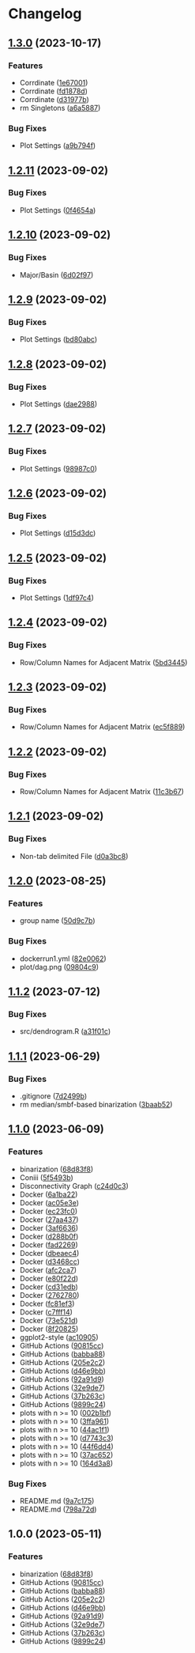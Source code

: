 # Changelog

## [1.3.0](https://github.com/chiba-ai-med/Landscaper/compare/v1.2.11...v1.3.0) (2023-10-17)


### Features

* Corrdinate ([1e67001](https://github.com/chiba-ai-med/Landscaper/commit/1e6700168593f6fca68bf63fdda2669be3810dd5))
* Corrdinate ([fd1878d](https://github.com/chiba-ai-med/Landscaper/commit/fd1878dd304be51278bf6865d0e3c0dac7a58783))
* Corrdinate ([d31977b](https://github.com/chiba-ai-med/Landscaper/commit/d31977b5737570f02c87bb1f02ffb9b0f13d5885))
* rm Singletons ([a6a5887](https://github.com/chiba-ai-med/Landscaper/commit/a6a58873073caecad383a73ce6828e5d25a5a46e))


### Bug Fixes

* Plot Settings ([a9b794f](https://github.com/chiba-ai-med/Landscaper/commit/a9b794f4a6cfe1ac13cacfe411e5f821c5267cea))

## [1.2.11](https://github.com/chiba-ai-med/Landscaper/compare/v1.2.10...v1.2.11) (2023-09-02)


### Bug Fixes

* Plot Settings ([0f4654a](https://github.com/chiba-ai-med/Landscaper/commit/0f4654a85801ce2340c825821ab2313f3520e88d))

## [1.2.10](https://github.com/chiba-ai-med/Landscaper/compare/v1.2.9...v1.2.10) (2023-09-02)


### Bug Fixes

* Major/Basin ([6d02f97](https://github.com/chiba-ai-med/Landscaper/commit/6d02f97bb22296f1ab351b19b7b1d1d4b98bd02a))

## [1.2.9](https://github.com/chiba-ai-med/Landscaper/compare/v1.2.8...v1.2.9) (2023-09-02)


### Bug Fixes

* Plot Settings ([bd80abc](https://github.com/chiba-ai-med/Landscaper/commit/bd80abca5fd99a9ac0af0dc2825d26d51db8c40a))

## [1.2.8](https://github.com/chiba-ai-med/Landscaper/compare/v1.2.7...v1.2.8) (2023-09-02)


### Bug Fixes

* Plot Settings ([dae2988](https://github.com/chiba-ai-med/Landscaper/commit/dae2988b790a7c03a7d2a578d1c8cfaa034e9f86))

## [1.2.7](https://github.com/chiba-ai-med/Landscaper/compare/v1.2.6...v1.2.7) (2023-09-02)


### Bug Fixes

* Plot Settings ([98987c0](https://github.com/chiba-ai-med/Landscaper/commit/98987c0c1f5328ffccb349e9ade6e123184d12d3))

## [1.2.6](https://github.com/chiba-ai-med/Landscaper/compare/v1.2.5...v1.2.6) (2023-09-02)


### Bug Fixes

* Plot Settings ([d15d3dc](https://github.com/chiba-ai-med/Landscaper/commit/d15d3dc00444e6d224e18fc9883faf3a0a5c90c9))

## [1.2.5](https://github.com/chiba-ai-med/Landscaper/compare/v1.2.4...v1.2.5) (2023-09-02)


### Bug Fixes

* Plot Settings ([1df97c4](https://github.com/chiba-ai-med/Landscaper/commit/1df97c4eeb4252e0f23c3c2018e569baabaac2aa))

## [1.2.4](https://github.com/chiba-ai-med/Landscaper/compare/v1.2.3...v1.2.4) (2023-09-02)


### Bug Fixes

* Row/Column Names for Adjacent Matrix ([5bd3445](https://github.com/chiba-ai-med/Landscaper/commit/5bd3445a1629cbe61f0168e23cdbd3bf897fdfea))

## [1.2.3](https://github.com/chiba-ai-med/Landscaper/compare/v1.2.2...v1.2.3) (2023-09-02)


### Bug Fixes

* Row/Column Names for Adjacent Matrix ([ec5f889](https://github.com/chiba-ai-med/Landscaper/commit/ec5f88980fa4c5fe619171f34e7c2e94a1cecca9))

## [1.2.2](https://github.com/chiba-ai-med/Landscaper/compare/v1.2.1...v1.2.2) (2023-09-02)


### Bug Fixes

* Row/Column Names for Adjacent Matrix ([11c3b67](https://github.com/chiba-ai-med/Landscaper/commit/11c3b677f9645c429d2511fdbbd9d99fc12b7ff8))

## [1.2.1](https://github.com/chiba-ai-med/Landscaper/compare/v1.2.0...v1.2.1) (2023-09-02)


### Bug Fixes

* Non-tab delimited File ([d0a3bc8](https://github.com/chiba-ai-med/Landscaper/commit/d0a3bc8108bf4c9e470c554479daf4062aa84685))

## [1.2.0](https://github.com/chiba-ai-med/Landscaper/compare/v1.1.2...v1.2.0) (2023-08-25)


### Features

* group name ([50d9c7b](https://github.com/chiba-ai-med/Landscaper/commit/50d9c7bcbe4db04080977899636f5f777672e25a))


### Bug Fixes

* dockerrun1.yml ([82e0062](https://github.com/chiba-ai-med/Landscaper/commit/82e006206a1b3d506a6a248c75683138765fa5ef))
* plot/dag.png ([09804c9](https://github.com/chiba-ai-med/Landscaper/commit/09804c97e7867351f95bd26c90821a37e16be26c))

## [1.1.2](https://github.com/chiba-ai-med/Landscaper/compare/v1.1.1...v1.1.2) (2023-07-12)


### Bug Fixes

* src/dendrogram.R ([a31f01c](https://github.com/chiba-ai-med/Landscaper/commit/a31f01c753f3bc94c7d5350aaefb2e562f9f60ca))

## [1.1.1](https://github.com/chiba-ai-med/Landscaper/compare/v1.1.0...v1.1.1) (2023-06-29)


### Bug Fixes

* .gitignore ([7d2499b](https://github.com/chiba-ai-med/Landscaper/commit/7d2499b2b793e41e7d6a76aeba8e6659ae115491))
* rm median/smbf-based binarization ([3baab52](https://github.com/chiba-ai-med/Landscaper/commit/3baab5214ec4315334370d3811205f0e2bde72f9))

## [1.1.0](https://github.com/chiba-ai-med/Landscaper/compare/v1.0.0...v1.1.0) (2023-06-09)


### Features

* binarization ([68d83f8](https://github.com/chiba-ai-med/Landscaper/commit/68d83f81c791326c9cd5cc45138f1605d5563ada))
* Coniii ([5f5493b](https://github.com/chiba-ai-med/Landscaper/commit/5f5493bcb834b1f8731efaee92aebd037c48a927))
* Disconnectivity Graph ([c24d0c3](https://github.com/chiba-ai-med/Landscaper/commit/c24d0c3a3219facb4bb25b33ca30e711ef9c6994))
* Docker ([6a1ba22](https://github.com/chiba-ai-med/Landscaper/commit/6a1ba225525553de74b6dddbd2b4c034c34c445a))
* Docker ([ac05e3e](https://github.com/chiba-ai-med/Landscaper/commit/ac05e3e73888fddf3887d8094880a95aa278721b))
* Docker ([ec23fc0](https://github.com/chiba-ai-med/Landscaper/commit/ec23fc0c4761828aad7873d49afd1342cc56e0b9))
* Docker ([27aa437](https://github.com/chiba-ai-med/Landscaper/commit/27aa4374a4636e28ee464e96af15596425b3ae3e))
* Docker ([3af6636](https://github.com/chiba-ai-med/Landscaper/commit/3af6636b125cb12797e2049b1b58384f908676f0))
* Docker ([d288b0f](https://github.com/chiba-ai-med/Landscaper/commit/d288b0f76debb22252ef8afe6c1199c20da4d526))
* Docker ([fad2269](https://github.com/chiba-ai-med/Landscaper/commit/fad226925efad1c69d5da02740eb7c68b694f8e0))
* Docker ([dbeaec4](https://github.com/chiba-ai-med/Landscaper/commit/dbeaec4c1747b220ce3f2afbb20c732bf44c7e11))
* Docker ([d3468cc](https://github.com/chiba-ai-med/Landscaper/commit/d3468ccd785a6dbd423cb9c06f911b7da7acd6e3))
* Docker ([afc2ca7](https://github.com/chiba-ai-med/Landscaper/commit/afc2ca7a43a9b8df22adaa1c39dbba0b7641582a))
* Docker ([e80f22d](https://github.com/chiba-ai-med/Landscaper/commit/e80f22d022b3b1fcd9e220ee68be1365ccb11b8e))
* Docker ([cd31edb](https://github.com/chiba-ai-med/Landscaper/commit/cd31edb7ee538491525c3711f46cfb3f3d6aaae2))
* Docker ([2762780](https://github.com/chiba-ai-med/Landscaper/commit/2762780fdf22962e41a6762b9ed0740abcaca75c))
* Docker ([fc81ef3](https://github.com/chiba-ai-med/Landscaper/commit/fc81ef3e93f9f76276c05508731be5a06b61e3d9))
* Docker ([c7fff14](https://github.com/chiba-ai-med/Landscaper/commit/c7fff148a26f2be1aaa1646b4441f031f5c56468))
* Docker ([73e521d](https://github.com/chiba-ai-med/Landscaper/commit/73e521d3acc1ee212642e7fb407965903fc21e3a))
* Docker ([8f20825](https://github.com/chiba-ai-med/Landscaper/commit/8f20825e7e4a44e6b5ddc5c780913db6ab6e55ae))
* ggplot2-style ([ac10905](https://github.com/chiba-ai-med/Landscaper/commit/ac10905e107c6d1e7169df986bd796b98818501d))
* GitHub Actions ([90815cc](https://github.com/chiba-ai-med/Landscaper/commit/90815cca46ad2417cc0952c3d999f75de2a09557))
* GitHub Actions ([babba88](https://github.com/chiba-ai-med/Landscaper/commit/babba8818df708b11c7c4eb81dee65fdf5cfd4e3))
* GitHub Actions ([205e2c2](https://github.com/chiba-ai-med/Landscaper/commit/205e2c27c0b675fbb5bc90a3bc491a81be990210))
* GitHub Actions ([d46e9bb](https://github.com/chiba-ai-med/Landscaper/commit/d46e9bb0b565fe9cd67390d98e1186abd4500561))
* GitHub Actions ([92a91d9](https://github.com/chiba-ai-med/Landscaper/commit/92a91d9601ef1e8fe0fd913706001ced8a2d6621))
* GitHub Actions ([32e9de7](https://github.com/chiba-ai-med/Landscaper/commit/32e9de78044c413492e9391895bebc92dbe385a3))
* GitHub Actions ([37b263c](https://github.com/chiba-ai-med/Landscaper/commit/37b263ca579c913358656dbc1f5c793ccdcc706c))
* GitHub Actions ([9899c24](https://github.com/chiba-ai-med/Landscaper/commit/9899c247d4ebe5056eeb89a79317eaec208b1936))
* plots with n &gt;= 10 ([002b1bf](https://github.com/chiba-ai-med/Landscaper/commit/002b1bf637e7aace7c24333488cc5ea2f3f50058))
* plots with n &gt;= 10 ([3ffa961](https://github.com/chiba-ai-med/Landscaper/commit/3ffa9612127c412a8183125936b6e9b9644b0d88))
* plots with n &gt;= 10 ([44ac1f1](https://github.com/chiba-ai-med/Landscaper/commit/44ac1f175fba19b3f9199ec0c52694094562531b))
* plots with n &gt;= 10 ([d7743c3](https://github.com/chiba-ai-med/Landscaper/commit/d7743c39944ad26e84572b3dd40d77c93e9b95f8))
* plots with n &gt;= 10 ([44f6dd4](https://github.com/chiba-ai-med/Landscaper/commit/44f6dd4dcb9be2cd96d60a70fd5284833944b8f6))
* plots with n &gt;= 10 ([37ac652](https://github.com/chiba-ai-med/Landscaper/commit/37ac6524782a670cd43e0916500b0c704ded78ed))
* plots with n &gt;= 10 ([164d3a8](https://github.com/chiba-ai-med/Landscaper/commit/164d3a839d7821721f9733c73d1116a874602844))


### Bug Fixes

* README.md ([9a7c175](https://github.com/chiba-ai-med/Landscaper/commit/9a7c1759e12641987b751ff320a2f154030d0b7c))
* README.md ([798a72d](https://github.com/chiba-ai-med/Landscaper/commit/798a72d3fe64b683933a4e5c4f135b454fcc1b86))

## 1.0.0 (2023-05-11)


### Features

* binarization ([68d83f8](https://github.com/chiba-ai-med/Landscaper/commit/68d83f81c791326c9cd5cc45138f1605d5563ada))
* GitHub Actions ([90815cc](https://github.com/chiba-ai-med/Landscaper/commit/90815cca46ad2417cc0952c3d999f75de2a09557))
* GitHub Actions ([babba88](https://github.com/chiba-ai-med/Landscaper/commit/babba8818df708b11c7c4eb81dee65fdf5cfd4e3))
* GitHub Actions ([205e2c2](https://github.com/chiba-ai-med/Landscaper/commit/205e2c27c0b675fbb5bc90a3bc491a81be990210))
* GitHub Actions ([d46e9bb](https://github.com/chiba-ai-med/Landscaper/commit/d46e9bb0b565fe9cd67390d98e1186abd4500561))
* GitHub Actions ([92a91d9](https://github.com/chiba-ai-med/Landscaper/commit/92a91d9601ef1e8fe0fd913706001ced8a2d6621))
* GitHub Actions ([32e9de7](https://github.com/chiba-ai-med/Landscaper/commit/32e9de78044c413492e9391895bebc92dbe385a3))
* GitHub Actions ([37b263c](https://github.com/chiba-ai-med/Landscaper/commit/37b263ca579c913358656dbc1f5c793ccdcc706c))
* GitHub Actions ([9899c24](https://github.com/chiba-ai-med/Landscaper/commit/9899c247d4ebe5056eeb89a79317eaec208b1936))

